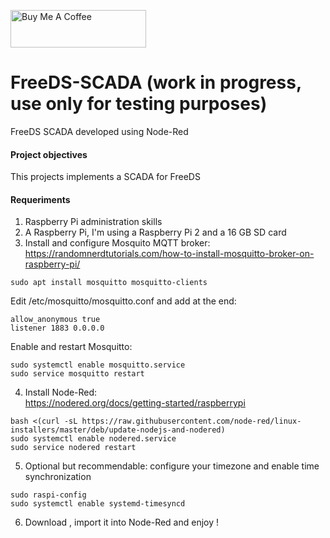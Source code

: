 <a href="https://www.buymeacoffee.com/rbpiuserf" target="_blank"><img src="https://cdn.buymeacoffee.com/buttons/v2/default-yellow.png" alt="Buy Me A Coffee" style="height: 60px !important;width: 217px !important;" ></a>

# FreeDS-SCADA (work in progress, use only for testing purposes)
FreeDS SCADA developed using Node-Red

#### Project objectives
This projects implements a SCADA for FreeDS

#### Requeriments
1. Raspberry Pi administration skills
2. A Raspberry Pi, I'm using a Raspberry Pi 2 and a 16 GB SD card
3. Install and configure Mosquito MQTT broker:<br>
https://randomnerdtutorials.com/how-to-install-mosquitto-broker-on-raspberry-pi/
```
sudo apt install mosquitto mosquitto-clients
```
Edit /etc/mosquitto/mosquitto.conf and add at the end:
```
allow_anonymous true
listener 1883 0.0.0.0
```
Enable and restart Mosquitto:
```
sudo systemctl enable mosquitto.service
sudo service mosquitto restart
```
4. Install Node-Red:<br>
https://nodered.org/docs/getting-started/raspberrypi
```
bash <(curl -sL https://raw.githubusercontent.com/node-red/linux-installers/master/deb/update-nodejs-and-nodered) 
sudo systemctl enable nodered.service
sudo service nodered restart
```

5. Optional but recommendable: configure your timezone and enable time synchronization
```
sudo raspi-config
sudo systemctl enable systemd-timesyncd
```
6. Download <a href="FreeDS-SCADA.json" target="_blank"></a>, import it into Node-Red and enjoy !
